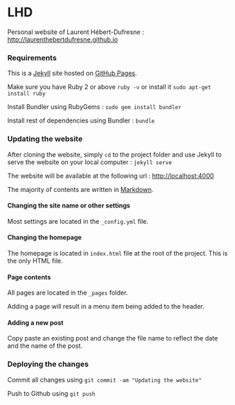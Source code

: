 # LHD

Personal website of Laurent Hébert-Dufresne : http://laurenthebertdufresne.github.io

### Requirements

This is a [Jekyll](http://jekyllrb.com) site hosted on [GitHub Pages](http://pages.github.com).

Make sure you have Ruby 2 or above ``ruby -v`` or install it ``sudo apt-get install ruby``

Install Bundler using RubyGems : ``sudo gem install bundler``

Install rest of dependencies using Bundler : ``bundle``

### Updating the website

After cloning the website, simply ``cd`` to the project folder and use Jekyll to serve the website on your local computer : ``jekyll serve``

The website will be available at the following url : [http://localhost:4000](http://localhost:4000)

The majority of contents are written in [Markdown](https://daringfireball.net/projects/markdown/).

#### Changing the site name or other settings

Most settings are located in the ``_config.yml`` file.

#### Changing the homepage

The homepage is located in ``index.html`` file at the root of the project. This is the only HTML file.

#### Page contents

All pages are located in the ``_pages`` folder.

Adding a page will result in a menu item being added to the header.

#### Adding a new post

Copy paste an existing post and change the file name to reflect the date and the name of the post.

### Deploying the changes

Commit all changes using ``git commit -am "Updating the website"``

Push to Github using ``git push``